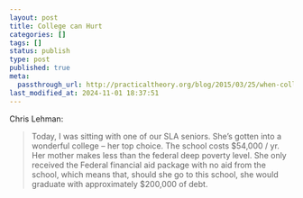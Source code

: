 ```yaml
---
layout: post
title: College can Hurt
categories: []
tags: []
status: publish
type: post
published: true
meta:
  passthrough_url: http://practicaltheory.org/blog/2015/03/25/when-colleges-hurt-kids/
last_modified_at: 2024-11-01 18:37:51
---
```


Chris Lehman:


>Today, I was sitting with one of our SLA seniors. She’s gotten into a wonderful college – her top choice. The school costs $54,000 / yr. Her mother makes less than the federal deep poverty level. She only received the Federal financial aid package with no aid from the school, which means that, should she go to this school, she would graduate with approximately $200,000 of debt.
